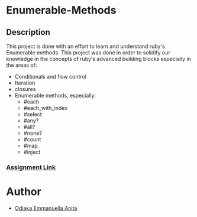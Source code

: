 # Enumerable-Methods


## Description
This project is done with an effort to learn  and understand ruby's Enumerable methods. This project was done in order to solidify our knowledge in the concepts of ruby's advanced building blocks especially in the areas of:

- Conditionals and flow control
- Iteration
- closures
- Enumerable methods, especially:
  - #each
  - #each_with_index
  - #select
  - #any?
  - #all?
  - #none?
  - #count
  - #map
  - #inject

### [Assignment Link](https://www.theodinproject.com/courses/ruby-programming/lessons/advanced-building-blocks)

# Author
 * [Odiaka Emmanuella Anita](https://github.com/Audrey-Ella-xo)
